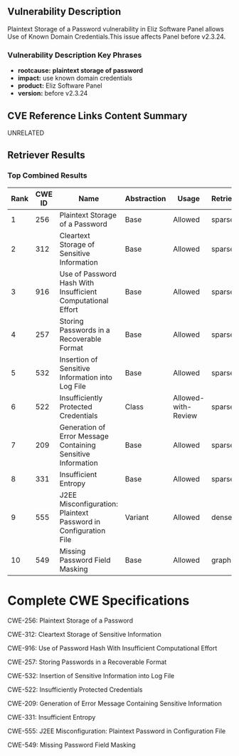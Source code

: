 ## Vulnerability Description
Plaintext Storage of a Password vulnerability in Eliz Software Panel allows Use of Known Domain Credentials.This issue affects Panel before v2.3.24.

### Vulnerability Description Key Phrases
- **rootcause:** **plaintext storage of password**
- **impact:** use known domain credentials
- **product:** Eliz Software Panel
- **version:** before v2.3.24

## CVE Reference Links Content Summary
UNRELATED

## Retriever Results

### Top Combined Results

| Rank | CWE ID | Name | Abstraction | Usage  | Retrievers | Individual Scores |
|------|--------|------|-------------|-------|------------|-------------------|
| 1 | 256 | Plaintext Storage of a Password | Base | Allowed | sparse | 0.180 |
| 2 | 312 | Cleartext Storage of Sensitive Information | Base | Allowed | sparse | 0.169 |
| 3 | 916 | Use of Password Hash With Insufficient Computational Effort | Base | Allowed | sparse | 0.166 |
| 4 | 257 | Storing Passwords in a Recoverable Format | Base | Allowed | sparse | 0.165 |
| 5 | 532 | Insertion of Sensitive Information into Log File | Base | Allowed | sparse | 0.164 |
| 6 | 522 | Insufficiently Protected Credentials | Class | Allowed-with-Review | sparse | 0.160 |
| 7 | 209 | Generation of Error Message Containing Sensitive Information | Base | Allowed | sparse | 0.153 |
| 8 | 331 | Insufficient Entropy | Base | Allowed | sparse | 0.152 |
| 9 | 555 | J2EE Misconfiguration: Plaintext Password in Configuration File | Variant | Allowed | dense | 0.556 |
| 10 | 549 | Missing Password Field Masking | Base | Allowed | graph | 0.002 |



# Complete CWE Specifications

CWE-256: Plaintext Storage of a Password

CWE-312: Cleartext Storage of Sensitive Information

CWE-916: Use of Password Hash With Insufficient Computational Effort

CWE-257: Storing Passwords in a Recoverable Format

CWE-532: Insertion of Sensitive Information into Log File

CWE-522: Insufficiently Protected Credentials

CWE-209: Generation of Error Message Containing Sensitive Information

CWE-331: Insufficient Entropy

CWE-555: J2EE Misconfiguration: Plaintext Password in Configuration File

CWE-549: Missing Password Field Masking